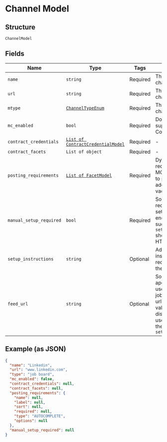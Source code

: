 
# Channel Model

## Structure

`ChannelModel`

## Fields

| Name | Type | Tags | Description |
|  --- | --- | --- | --- |
| `name` | `string` | Required | The name of a channel |
| `url` | `string` | Required | The url of a channel |
| `mtype` | [`ChannelTypeEnum`](../../doc/models/channel-type-enum.md) | Required | The type of a channel |
| `mc_enabled` | `bool` | Required | Does a channel support My Contracts |
| `contract_credentials` | [`List of ContractCredentialModel`](../../doc/models/contract-credential-model.md) | Required | - |
| `contract_facets` | `List of object` | Required | - |
| `posting_requirements` | [`List of FacetModel`](../../doc/models/facet-model.md) | Required | Dynamic posting requirements for MC products, used to provide additional data with vacancies |
| `manual_setup_required` | `bool` | Required | Some Channels require manual setup done by the end-user. In most such cases, `setup_instructions` should contain HTML |
| `setup_instructions` | `string` | Optional | Additional setup instructions required to post on the Channel |
| `feed_url` | `string` | Optional | Some channels like apec.fr require the user to send the job board an XML url. If not null, this value should be displayed to the user, along with the `setup_instructions` |

## Example (as JSON)

```json
{
  "name": "Linkedin",
  "url": "www.linkedin.com",
  "type": "job board",
  "mc_enabled": false,
  "contract_credentials": null,
  "contract_facets": null,
  "posting_requirements": {
    "name": null,
    "label": null,
    "sort": null,
    "required": null,
    "type": "AUTOCOMPLETE",
    "options": null
  },
  "manual_setup_required": null
}
```

